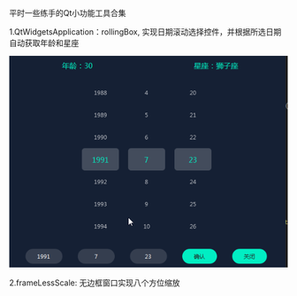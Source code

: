 平时一些练手的Qt小功能工具合集

1.QtWidgetsApplication：rollingBox, 实现日期滚动选择控件，并根据所选日期自动获取年龄和星座

![image](https://github.com/KikyoShaw/QtWidgetsApplication/blob/master/GIF/rollingBox.gif)

2.frameLessScale: 无边框窗口实现八个方位缩放
